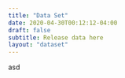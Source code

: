 ```yaml
---
title: "Data Set"
date: 2020-04-30T00:12:12-04:00
draft: false
subtitle: Release data here
layout: "dataset"
---
```


asd